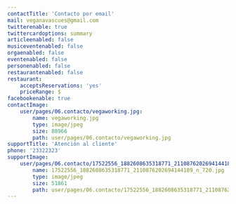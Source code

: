 ```yaml
---
contactTitle: 'Contacto por email'
mail: veganavascues@gmail.com
twitterenable: true
twittercardoptions: summary
articleenabled: false
musiceventenabled: false
orgaenabled: false
eventenabled: false
personenabled: false
restaurantenabled: false
restaurant:
    acceptsReservations: 'yes'
    priceRange: $
facebookenable: true
contactImage:
    user/pages/06.contacto/vegaworking.jpg:
        name: vegaworking.jpg
        type: image/jpeg
        size: 88966
        path: user/pages/06.contacto/vegaworking.jpg
supportTitle: 'Atención al cliente'
phone: '23322323'
supportImage:
    user/pages/06.contacto/17522556_1882608635318771_2110876202694144189_n_720.jpg:
        name: 17522556_1882608635318771_2110876202694144189_n_720.jpg
        type: image/jpeg
        size: 51861
        path: user/pages/06.contacto/17522556_1882608635318771_2110876202694144189_n_720.jpg
---
```


